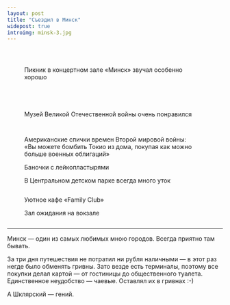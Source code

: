 ```yaml
---
layout: post
title: "Съездил в Минск"
widepost: true
introimg: minsk-3.jpg
---
```


<!-- more -->

<figure>
  <img src="/i/blog/minsk/minsk-10.jpg" alt="">
</figure>

<figure>
  <img src="/i/blog/minsk/minsk-0.jpg" alt="">
</figure>

<figure>
  <img src="/i/blog/minsk/minsk-1.jpg" alt="">
</figure>

<figure>
  <img src="/i/blog/minsk/minsk-4.jpg" alt="">
  <figcaption>
    Пикник в концертном зале «Минск» звучал особенно хорошо
  </figcaption>
</figure>

<figure>
  <img src="/i/blog/minsk/minsk-5.jpg" alt="">
</figure>

<figure>
  <img src="/i/blog/minsk/minsk-6.jpg" alt="">
</figure>

<figure>
  <img src="/i/blog/minsk/minsk-7.jpg" alt="">
</figure>

<figure>
  <img src="/i/blog/minsk/minsk-8.jpg" alt="">
</figure>

<!--<figure>
  <img src="/i/blog/minsk/minsk-9.jpg" alt="">
</figure>-->

<!--<figure>
  <img src="/i/blog/minsk/minsk-11.jpg" alt="">
</figure>-->

<figure>
  <img src="/i/blog/minsk/minsk-13.jpg" alt="">
  <figcaption>Музей Великой Отечественной войны очень понравился</figcaption>
</figure>

<figure>
  <img src="/i/blog/minsk/minsk-12.jpg" alt="">
</figure>

<figure>
  <img src="/i/blog/minsk/minsk-14.jpg" alt="">  
</figure>

<figure>
  <img src="/i/blog/minsk/minsk-16.jpg" alt="">
  <figcaption>Американские спички времен Второй мировой войны: «Вы можете бомбить Токио из дома, покупая как можно больше военных облигаций»</figcaption>
</figure>

<figure>
  <img src="/i/blog/minsk/minsk-17.jpg" alt="">
  <figcaption>Баночки с лейкопластырями</figcaption>
</figure>

<figure>
  <img src="/i/blog/minsk/minsk-18.jpg" alt="">
  <figcaption>В Центральном детском парке всегда много уток</figcaption>
</figure>

<figure>
  <img src="/i/blog/minsk/minsk-9.jpg" alt="">
</figure>

<figure>
  <img src="/i/blog/minsk/minsk-19.jpg" alt="">
  <figcaption>Уютное кафе «Family Club»</figcaption>
</figure>

<figure>
  <img src="/i/blog/minsk/minsk-20.jpg" alt="">
  <figcaption>Зал ожидания на вокзале</figcaption>
</figure>

<figure>
  <img src="/i/blog/minsk/minsk-21.jpg" alt="">
</figure>

---

Минск — один из самых любимых мною городов. Всегда приятно там бывать.

За три дня путешествия не потратил ни рубля наличными — в этот раз негде было обменять гривны. Зато везде есть терминалы, поэтому все покупки делал картой — от гостиницы до общественного туалета. Единственное неудобство — чаевые. Оставлял их в гривнах :-)

А Шклярский — гений.
